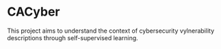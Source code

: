 # CACyber
This project aims to understand the context of cybersecurity vylnerability descriptions through self-supervised learning. 

